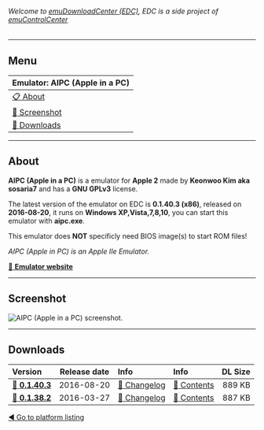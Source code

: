 ###### Welcome to [emuDownloadCenter (EDC)](https://github.com/PhoenixInteractiveNL/emuDownloadCenter/wiki/), EDC is a side project of [emuControlCenter](https://github.com/PhoenixInteractiveNL/emuControlCenter/wiki/)
***
## Menu
| **Emulator: AIPC (Apple in a PC)** |
|:---------|
| [:clipboard: About](#about) |
| [:sunrise: Screenshot](#screenshot) |
| [:floppy_disk: Downloads](#downloads) |
***
## About
**AIPC (Apple in a PC)** is a emulator for **Apple 2** made by **Keonwoo Kim aka sosaria7** and has a **GNU GPLv3** license.

The latest version of the emulator on EDC is **0.1.40.3 (x86)**, released on **2016-08-20**, it runs on **Windows XP,Vista,7,8,10**, you can start this emulator with **aipc.exe**.

This emulator does **NOT** specificly need BIOS image(s) to start ROM files!

_AIPC (Apple in PC) is an Apple IIe Emulator._

[:link: **Emulator website**](https://github.com/sosaria7/appleinpc)
***
## Screenshot
![](https://raw.githubusercontent.com/PhoenixInteractiveNL/emuDownloadCenter/master/hooks/aipc/screen.jpg "AIPC (Apple in a PC) screenshot.")
***
## Downloads
| Version  | Release date  | Info       | Info       | DL Size    |
|:---------|:-------------:|:-----------|:-----------|-----------:|
| [:floppy_disk: **0.1.40.3**](https://github.com/PhoenixInteractiveNL/edc-repo0002/raw/master/aipc/0.1.40.3.7z) | 2016-08-20 | [:page_facing_up: Changelog](https://github.com/PhoenixInteractiveNL/edc-repo0002/blob/master/aipc/0.1.40.3_changelog.txt) | [:mag_right: Contents](https://github.com/PhoenixInteractiveNL/edc-repo0002/blob/master/aipc/0.1.40.3_contents.txt) | 889 KB |
| [:floppy_disk: **0.1.38.2**](https://github.com/PhoenixInteractiveNL/edc-repo0002/raw/master/aipc/0.1.38.2.7z) | 2016-03-27 | [:page_facing_up: Changelog](https://github.com/PhoenixInteractiveNL/edc-repo0002/blob/master/aipc/0.1.38.2_changelog.txt) | [:mag_right: Contents](https://github.com/PhoenixInteractiveNL/edc-repo0002/blob/master/aipc/0.1.38.2_contents.txt) | 887 KB |

[:arrow_backward: Go to platform listing](https://github.com/PhoenixInteractiveNL/emuDownloadCenter/wiki/EDC-Platform-List)
